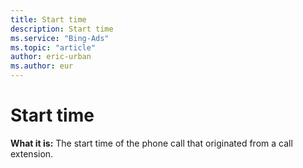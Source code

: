 ```yaml
---
title: Start time
description: Start time
ms.service: "Bing-Ads"
ms.topic: "article"
author: eric-urban
ms.author: eur
---
```


# Start time

**What it is:**     The start time of the phone call that originated from a call extension.


